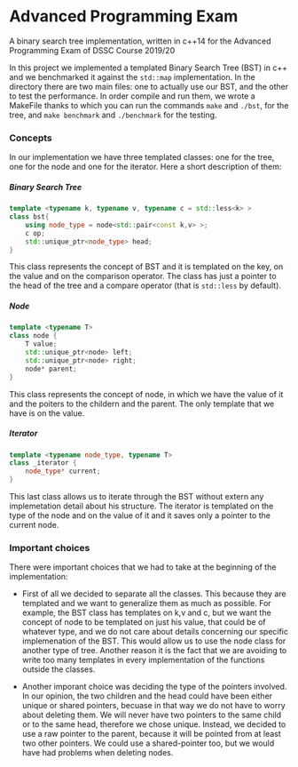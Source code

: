 # Advanced Programming Exam

A binary search tree implementation, written in c++14 for the Advanced Programming Exam of DSSC Course 2019/20


In this project we implemented a templated Binary Search Tree (BST) in c++ and we benchmarked it against the `std::map` implementation. In the directory there are two main files: one to actually use our BST, and the other to test the performance. In order compile and run them, we wrote a MakeFile thanks to which you can run the commands `make` and `./bst`, for the tree, and `make benchmark` and `./benchmark` for the testing.

### Concepts
In our implementation we have three templated classes: one for the tree, one for the node and one for the iterator. Here a short description of them:

##### Binary Search Tree
```c++
template <typename k, typename v, typename c = std::less<k> >
class bst{
    using node_type = node<std::pair<const k,v> >;
    c op;
    std::unique_ptr<node_type> head;
}
```
This class represents the concept of BST and it is templated on the key, on the value and on the comparison operator. The class has just a pointer to the head of the tree and a compare operator (that is `std::less` by default).

##### Node
```c++
template <typename T>
class node {
    T value;
    std::unique_ptr<node> left;
    std::unique_ptr<node> right;
    node* parent;
}
```
This class represents the concept of node, in which we have the value of it and the poiters to the childern and the parent. The only template that we have is on the value.

##### Iterator
```c++
template <typename node_type, typename T>
class _iterator {
    node_type* current;
}
```
This last class allows us to iterate through the BST without extern any implemetation detail about his structure. The iterator is templated on the type of the node and on the value of it and it saves only a pointer to the current node.

### Important choices
There were important choices that we had to take at the beginning of the implementation:

- First of all we decided to separate all the classes. This because they are templated and we want to generalize them as much as possible. For example, the BST class has templates on k,v and c, but we want the concept of node to be templated on just his value, that could be of whatever type, and we do not care about details concerning our specific implemenation of the BST. This would allow us to use the node class for another type of tree. Another reason it is the fact that we are avoiding to write too many templates in every implementation of the functions outside the classes.

- Another imporant choice was deciding the type of the pointers involved. In our opinion, the two children and the head could have been either unique or shared pointers, becuase in that way we do not have to worry about deleting them. We will never have two pointers to the same child or to the same head, therefore we chose unique. Instead, we decided to use a raw pointer to the parent, because it will be pointed from at least two other pointers. We could use a shared-pointer too, but we would have had problems when deleting nodes.

